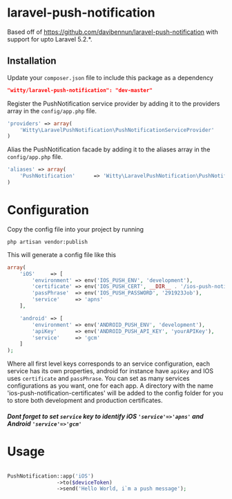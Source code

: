 # laravel-push-notification

Based off of https://github.com/davibennun/laravel-push-notification with support for upto Laravel 5.2.*.

Installation
----

Update your `composer.json` file to include this package as a dependency
```json
"witty/laravel-push-notification": "dev-master"
```


Register the PushNotification service provider by adding it to the providers array in the `config/app.php` file.
```php
'providers' => array(
    'Witty\LaravelPushNotification\PushNotificationServiceProvider'
)
```

Alias the PushNotification facade by adding it to the aliases array in the `config/app.php` file.
```php
'aliases' => array(
	'PushNotification'      => 'Witty\LaravelPushNotification\PushNotification',
)
```

# Configuration

Copy the config file into your project by running
```
php artisan vendor:publish
```

This will generate a config file like this
```php
array(
    'iOS'     => [
        'environment' => env('IOS_PUSH_ENV', 'development'),
        'certificate' => env('IOS_PUSH_CERT', __DIR__ . '/ios-push-notification-certificates/development/certificate.pem'),  
        'passPhrase'  => env('IOS_PUSH_PASSWORD', '291923Job'),
        'service'     => 'apns'
    ],

    'android' => [
        'environment' => env('ANDROID_PUSH_ENV', 'development'),
        'apiKey'      => env('ANDROID_PUSH_API_KEY', 'yourAPIKey'),
        'service'     => 'gcm'
    ]
);
```
Where all first level keys corresponds to an service configuration, each service has its own properties, android for instance have `apiKey` and IOS uses `certificate` and `passPhrase`. You can set as many services configurations as you want, one for each app.  A directory with the name 'ios-push-notification-certificates' will be added to the config folder for you to store both development and production certificates.

##### Dont forget to set `service` key to identify iOS `'service'=>'apns'` and Android `'service'=>'gcm'`

# Usage
```php

PushNotification::app('iOS')
                ->to($deviceToken)
                ->send('Hello World, i`m a push message');

```
